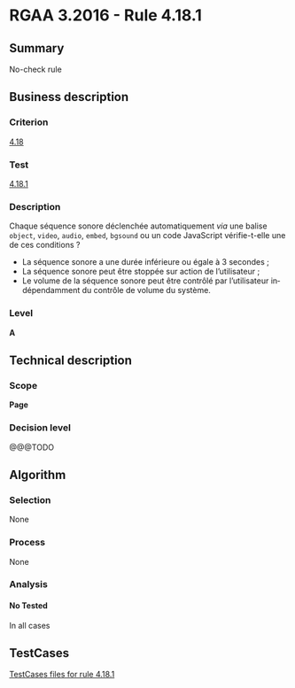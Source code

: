 # RGAA 3.2016 - Rule 4.18.1

## Summary
No-check rule


## Business description

### Criterion
[4.18](http://references.modernisation.gouv.fr/rgaa-accessibilite/criteres.html#crit-4-18)

### Test
[4.18.1](http://references.modernisation.gouv.fr/rgaa-accessibilite/criteres.html#test-4-18-1)

### Description
<div lang="fr">Chaque s&#xE9;quence sonore d&#xE9;clench&#xE9;e automatiquement <i>via</i> une balise <code lang="en">object</code>, <code lang="en">video</code>, <code lang="en">audio</code>, <code lang="en">embed</code>, <code lang="en">bgsound</code> ou un code JavaScript v&#xE9;rifie-t-elle une de ces conditions&nbsp;? <ul><li>La s&#xE9;quence sonore a une dur&#xE9;e inf&#xE9;rieure ou &#xE9;gale &#xE0; 3 secondes&nbsp;;</li> <li>La s&#xE9;quence sonore peut &#xEA;tre stopp&#xE9;e sur action de l&#x2019;utilisateur&nbsp;;</li> <li>Le volume de la s&#xE9;quence sonore peut &#xEA;tre contr&#xF4;l&#xE9; par l&#x2019;utilisateur ind&#xE9;pendamment du contr&#xF4;le de volume du syst&#xE8;me.</li> </ul></div>

### Level
**A**


## Technical description

### Scope
**Page**

### Decision level
@@@TODO


## Algorithm

### Selection
None

### Process
None

### Analysis

#### No Tested
In all cases


##  TestCases

[TestCases files for rule 4.18.1](https://github.com/Asqatasun/Asqatasun/tree/develop/rules/rules-rgaa3.2016/src/test/resources/testcases/rgaa32016/Rgaa32016Rule041801/)


